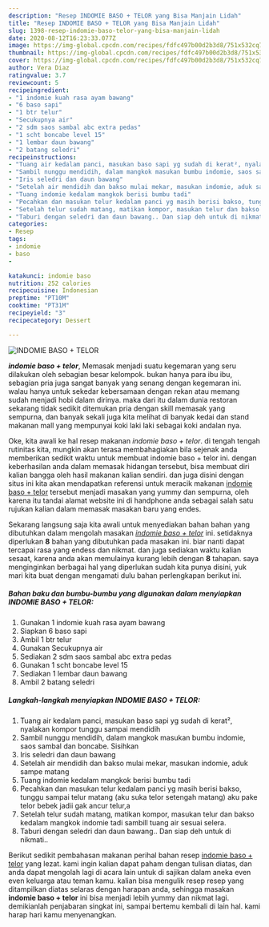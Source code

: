 ```yaml
---
description: "Resep INDOMIE BASO + TELOR yang Bisa Manjain Lidah"
title: "Resep INDOMIE BASO + TELOR yang Bisa Manjain Lidah"
slug: 1398-resep-indomie-baso-telor-yang-bisa-manjain-lidah
date: 2020-08-12T16:23:33.077Z
image: https://img-global.cpcdn.com/recipes/fdfc497b00d2b3d8/751x532cq70/indomie-baso-telor-foto-resep-utama.jpg
thumbnail: https://img-global.cpcdn.com/recipes/fdfc497b00d2b3d8/751x532cq70/indomie-baso-telor-foto-resep-utama.jpg
cover: https://img-global.cpcdn.com/recipes/fdfc497b00d2b3d8/751x532cq70/indomie-baso-telor-foto-resep-utama.jpg
author: Vera Diaz
ratingvalue: 3.7
reviewcount: 5
recipeingredient:
- "1 indomie kuah rasa ayam bawang"
- "6 baso sapi"
- "1 btr telur"
- "Secukupnya air"
- "2 sdm saos sambal abc extra pedas"
- "1 scht boncabe level 15"
- "1 lembar daun bawang"
- "2 batang seledri"
recipeinstructions:
- "Tuang air kedalam panci, masukan baso sapi yg sudah di kerat², nyalakan kompor tunggu sampai mendidih"
- "Sambil nunggu mendidih, dalam mangkok masukan bumbu indomie, saos sambal dan boncabe. Sisihkan"
- "Iris seledri dan daun bawang"
- "Setelah air mendidih dan bakso mulai mekar, masukan indomie, aduk sampe matang"
- "Tuang indomie kedalam mangkok berisi bumbu tadi"
- "Pecahkan dan masukan telur kedalam panci yg masih berisi bakso, tunggu sampai telur matang (aku suka telor setengah matang) aku pake telor bebek jadii gak ancur telur,a"
- "Setelah telur sudah matang, matikan kompor, masukan telur dan bakso kedalam mangkok indomie tadi sambill tuang air sesuai selera."
- "Taburi dengan seledri dan daun bawang.. Dan siap deh untuk di nikmati.."
categories:
- Resep
tags:
- indomie
- baso
- 

katakunci: indomie baso  
nutrition: 252 calories
recipecuisine: Indonesian
preptime: "PT10M"
cooktime: "PT31M"
recipeyield: "3"
recipecategory: Dessert

---
```



![INDOMIE BASO + TELOR](https://img-global.cpcdn.com/recipes/fdfc497b00d2b3d8/751x532cq70/indomie-baso-telor-foto-resep-utama.jpg)

<b><i>indomie baso + telor</i></b>, Memasak menjadi suatu kegemaran yang seru dilakukan oleh sebagian besar kelompok. bukan hanya para ibu ibu, sebagian pria juga sangat banyak yang senang dengan kegemaran ini. walau hanya untuk sekedar kebersamaan dengan rekan atau memang sudah menjadi hobi dalam dirinya. maka dari itu dalam dunia restoran sekarang tidak sedikit ditemukan pria dengan skill memasak yang sempurna, dan banyak sekali juga kita melihat di banyak kedai dan stand makanan mall yang mempunyai koki laki laki sebagai koki andalan nya.

Oke, kita awali ke hal resep makanan <i>indomie baso + telor</i>. di tengah tengah rutinitas kita, mungkin akan terasa membahagiakan bila sejenak anda memberikan sedikit waktu untuk membuat indomie baso + telor ini. dengan keberhasilan anda dalam memasak hidangan tersebut, bisa membuat diri kalian bangga oleh hasil makanan kalian sendiri. dan juga disini dengan situs ini kita akan mendapatkan referensi untuk meracik makanan <u>indomie baso + telor</u> tersebut menjadi masakan yang yummy dan sempurna, oleh karena itu tandai alamat website ini di handphone anda sebagai salah satu rujukan kalian dalam memasak masakan baru yang endes.




Sekarang langsung saja kita awali untuk menyediakan bahan bahan yang dibutuhkan dalam mengolah masakan <u><i>indomie baso + telor</i></u> ini. setidaknya diperlukan <b>8</b> bahan yang dibutuhkan pada masakan ini. biar nanti dapat tercapai rasa yang endess dan nikmat. dan juga sediakan waktu kalian sesaat, karena anda akan memulainya kurang lebih dengan <b>8</b> tahapan. saya menginginkan berbagai hal yang diperlukan sudah kita punya disini, yuk mari kita buat dengan mengamati dulu bahan perlengkapan berikut ini.

<!--inarticleads1-->

##### Bahan baku dan bumbu-bumbu yang digunakan dalam menyiapkan INDOMIE BASO + TELOR:

1. Gunakan 1 indomie kuah rasa ayam bawang
1. Siapkan 6 baso sapi
1. Ambil 1 btr telur
1. Gunakan Secukupnya air
1. Sediakan 2 sdm saos sambal abc extra pedas
1. Gunakan 1 scht boncabe level 15
1. Sediakan 1 lembar daun bawang
1. Ambil 2 batang seledri




<!--inarticleads2-->

##### Langkah-langkah menyiapkan INDOMIE BASO + TELOR:

1. Tuang air kedalam panci, masukan baso sapi yg sudah di kerat², nyalakan kompor tunggu sampai mendidih
1. Sambil nunggu mendidih, dalam mangkok masukan bumbu indomie, saos sambal dan boncabe. Sisihkan
1. Iris seledri dan daun bawang
1. Setelah air mendidih dan bakso mulai mekar, masukan indomie, aduk sampe matang
1. Tuang indomie kedalam mangkok berisi bumbu tadi
1. Pecahkan dan masukan telur kedalam panci yg masih berisi bakso, tunggu sampai telur matang (aku suka telor setengah matang) aku pake telor bebek jadii gak ancur telur,a
1. Setelah telur sudah matang, matikan kompor, masukan telur dan bakso kedalam mangkok indomie tadi sambill tuang air sesuai selera.
1. Taburi dengan seledri dan daun bawang.. Dan siap deh untuk di nikmati..




Berikut sedikit pembahasan makanan perihal bahan resep <u>indomie baso + telor</u> yang lezat. kami ingin kalian dapat paham dengan tulisan diatas, dan anda dapat mengolah lagi di acara lain untuk di sajikan dalam aneka even even keluarga atau teman kamu. kalian bisa mengulik resep resep yang ditampilkan diatas selaras dengan harapan anda, sehingga masakan <b>indomie baso + telor</b> ini bisa menjadi lebih yummy dan nikmat lagi. demikianlah penjabaran singkat ini, sampai bertemu kembali di lain hal. kami harap hari kamu menyenangkan.
